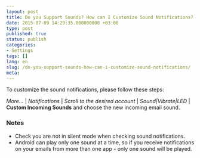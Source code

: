 ```yaml
---
layout: post
title: Do you Support Sounds? How can I Customize Sound Notifications?
date: 2015-07-09 14:29:35.000000000 +03:00
type: post
published: true
status: publish
categories:
- Settings
tags: []
lang: en
slug: /do-you-support-sounds-how-can-i-customize-sound-notifications/
meta:
---
```


To customize the sound notifications, please follow these steps:

*More...* \| *Notifications* \| *Scroll to the desired account* \| *Sound\|Vibrate\|LED* \| **Custom Incoming Sounds** and choose the new incoming email sound.

### Notes

* Check you are not in silent mode when checking sound notifications.
* Android can play only one sound at a time, so if you receive notifications on your emails from more than one app - only one sound will be played.